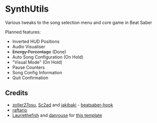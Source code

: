 # SynthUtils

Various tweaks to the song selection menu and core game in Beat Saber

Planned features:
- Inverted HUD Positions
- Audio Visualiser
- ~~Energy Percentage~~ (Done)
- Auto Song Configuration (On Hold)
- "Visual Mode" (On Hold)
- Pause Counters
- Song Config Information
- Quit Confirmation

## Credits

* [zoller27osu](https://github.com/zoller27osu), [Sc2ad](https://github.com/Sc2ad) and [jakibaki](https://github.com/jakibaki) - [beatsaber-hook](https://github.com/sc2ad/beatsaber-hook)
* [raftario](https://github.com/raftario) 
* [Lauriethefish](https://github.com/Lauriethefish) and [danrouse](https://github.com/danrouse) for [this template](https://github.com/Lauriethefish/quest-mod-template)
